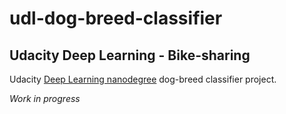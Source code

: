 # udl-dog-breed-classifier

## Udacity Deep Learning - Bike-sharing

Udacity [Deep Learning nanodegree](https://udacity.com/course/deep-learning-nanodegree--nd101) dog-breed classifier project.

*Work in progress*
